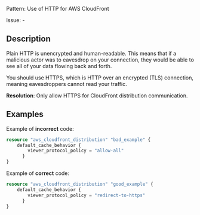Pattern: Use of HTTP for AWS CloudFront

Issue: -

## Description

Plain HTTP is unencrypted and human-readable. This means that if a malicious actor was to eavesdrop on your connection, they would be able to see all of your data flowing back and forth.

You should use HTTPS, which is HTTP over an encrypted (TLS) connection, meaning eavesdroppers cannot read your traffic.

**Resolution**: Only allow HTTPS for CloudFront distribution communication.

## Examples

Example of **incorrect** code:

```terraform
resource "aws_cloudfront_distribution" "bad_example" {
	default_cache_behavior {
	    viewer_protocol_policy = "allow-all"
	  }
}
```

Example of **correct** code:

```terraform
resource "aws_cloudfront_distribution" "good_example" {
	default_cache_behavior {
	    viewer_protocol_policy = "redirect-to-https"
	  }
}
```